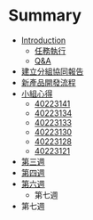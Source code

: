 # Summary

* [Introduction](README.md)
   * [任務執行](_任務執行.md)
   * [Q&A](q&a.md)
* [建立分組協同報告](_建立分組協同報告.md)
* [新產品開發流程](_新產品開發流程.md)
* [小組心得](_協同上機考試.md)
   * [40223141](product_owner.md)
   * [40223134](scrumaster.md)
   * [40223133](scrum_1.md)
   * [40223130](scrum_2.md)
   * [40223128](scrum_3.md)
   * [40223121](scrum_4.md)
* [第三週](di_er_zhou.md)
* [第四週](di_si_zhou.md)
* [第六週](di_liu_zhou.md)
   * 第七週
* 第七週

